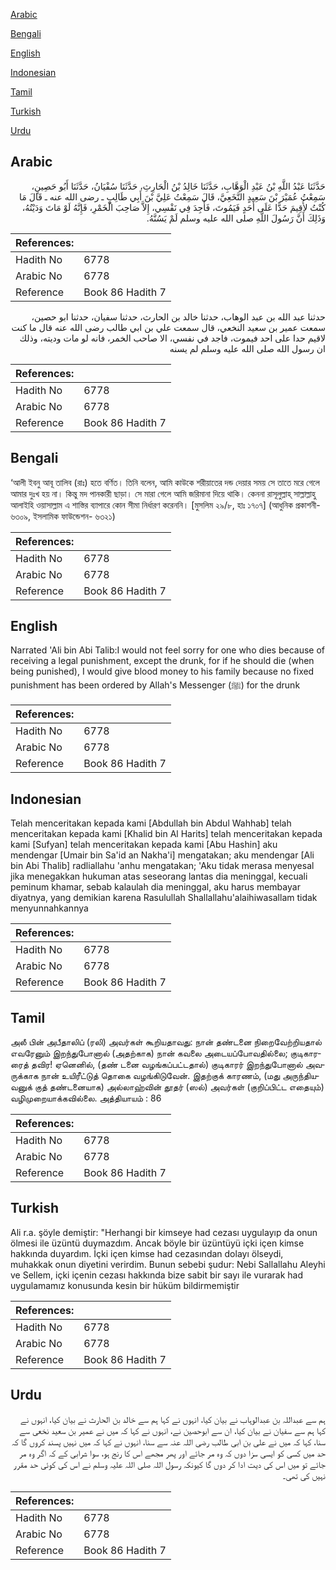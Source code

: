 [Arabic](#arabic)

[Bengali](#bengali)

[English](#english)

[Indonesian](#indonesian)

[Tamil](#tamil)

[Turkish](#turkish)

[Urdu](#urdu)

## Arabic


<div dir="rtl" lang="ar" style={{fontSize:'larger',backgroundColor:'#f8f9fa',padding:20}}>
حَدَّثَنَا عَبْدُ اللَّهِ بْنُ عَبْدِ الْوَهَّابِ، حَدَّثَنَا خَالِدُ بْنُ الْحَارِثِ، حَدَّثَنَا سُفْيَانُ، حَدَّثَنَا أَبُو حَصِينٍ، سَمِعْتُ عُمَيْرَ بْنَ سَعِيدٍ النَّخَعِيَّ، قَالَ سَمِعْتُ عَلِيَّ بْنَ أَبِي طَالِبٍ ـ رضى الله عنه ـ قَالَ مَا كُنْتُ لأُقِيمَ حَدًّا عَلَى أَحَدٍ فَيَمُوتَ، فَأَجِدَ فِي نَفْسِي، إِلاَّ صَاحِبَ الْخَمْرِ، فَإِنَّهُ لَوْ مَاتَ وَدَيْتُهُ، وَذَلِكَ أَنَّ رَسُولَ اللَّهِ صلى الله عليه وسلم لَمْ يَسُنَّهُ‏.‏
</div>
<div style={{backgroundColor:'#f8f9fa',padding:20, marginBottom: 10}}><table> <thead> <tr> <th>References:</th> <th></th> </tr> </thead> <tbody><tr><td>Hadith No</td><td>6778</td></tr><tr><td>Arabic No</td><td>6778</td></tr><tr><td>Reference</td><td>Book 86 Hadith 7</td></tr></tbody></table></div>


<div dir="rtl" lang="ar" style={{fontSize:'larger',backgroundColor:'#f8f9fa',padding:20}}>
حدثنا عبد الله بن عبد الوهاب، حدثنا خالد بن الحارث، حدثنا سفيان، حدثنا ابو حصين، سمعت عمير بن سعيد النخعي، قال سمعت علي بن ابي طالب رضى الله عنه قال ما كنت لاقيم حدا على احد فيموت، فاجد في نفسي، الا صاحب الخمر، فانه لو مات وديته، وذلك ان رسول الله صلى الله عليه وسلم لم يسنه
</div>
<div style={{backgroundColor:'#f8f9fa',padding:20, marginBottom: 10}}><table> <thead> <tr> <th>References:</th> <th></th> </tr> </thead> <tbody><tr><td>Hadith No</td><td>6778</td></tr><tr><td>Arabic No</td><td>6778</td></tr><tr><td>Reference</td><td>Book 86 Hadith 7</td></tr></tbody></table></div>

## Bengali


<div dir="ltr" lang="bn" style={{fontSize:'larger',backgroundColor:'#f8f9fa',padding:20}}>
‘আলী ইবনু আবূ তালিব (রাঃ) হতে বর্ণিত। তিনি বলেন, আমি কাউকে শরীয়াতের দন্ড দেয়ার সময় সে তাতে মরে গেলে আমার দুঃখ হয় না। কিন্তু মদ পানকারী ছাড়া। সে মারা গেলে আমি জরিমানা দিয়ে থাকি। কেননা রাসূলুল্লাহ্ সাল্লাল্লাহু আলাইহি ওয়াসাল্লাম এ শাস্তির ব্যাপারে কোন সীমা নির্ধারণ করেননি। [মুসলিম ২৯/৮, হাঃ ১৭০৭] (আধুনিক প্রকাশনী- ৬৩০৯, ইসলামিক ফাউন্ডেশন- ৬৩২১)
</div>
<div style={{backgroundColor:'#f8f9fa',padding:20, marginBottom: 10}}><table> <thead> <tr> <th>References:</th> <th></th> </tr> </thead> <tbody><tr><td>Hadith No</td><td>6778</td></tr><tr><td>Arabic No</td><td>6778</td></tr><tr><td>Reference</td><td>Book 86 Hadith 7</td></tr></tbody></table></div>

## English


<div dir="ltr" lang="en" style={{fontSize:'larger',backgroundColor:'#f8f9fa',padding:20}}>
Narrated 'Ali bin Abi Talib:I would not feel sorry for one who dies because of receiving a legal punishment, except the drunk, for if he should die (when being punished), I would give blood money to his family because no fixed punishment has been ordered by Allah's Messenger (ﷺ) for the drunk
</div>
<div style={{backgroundColor:'#f8f9fa',padding:20, marginBottom: 10}}><table> <thead> <tr> <th>References:</th> <th></th> </tr> </thead> <tbody><tr><td>Hadith No</td><td>6778</td></tr><tr><td>Arabic No</td><td>6778</td></tr><tr><td>Reference</td><td>Book 86 Hadith 7</td></tr></tbody></table></div>

## Indonesian


<div dir="ltr" lang="id" style={{fontSize:'larger',backgroundColor:'#f8f9fa',padding:20}}>
Telah menceritakan kepada kami [Abdullah bin Abdul Wahhab] telah menceritakan kepada kami [Khalid bin Al Harits] telah menceritakan kepada kami [Sufyan] telah menceritakan kepada kami [Abu Hashin] aku mendengar [Umair bin Sa'id an Nakha'i] mengatakan; aku mendengar [Ali bin Abi Thalib] radliallahu 'anhu mengatakan; 'Aku tidak merasa menyesal jika menegakkan hukuman atas seseorang lantas dia meninggal, kecuali peminum khamar, sebab kalaulah dia meninggal, aku harus membayar diyatnya, yang demikian karena Rasulullah Shallallahu'alaihiwasallam tidak menyunnahkannya
</div>
<div style={{backgroundColor:'#f8f9fa',padding:20, marginBottom: 10}}><table> <thead> <tr> <th>References:</th> <th></th> </tr> </thead> <tbody><tr><td>Hadith No</td><td>6778</td></tr><tr><td>Arabic No</td><td>6778</td></tr><tr><td>Reference</td><td>Book 86 Hadith 7</td></tr></tbody></table></div>

## Tamil


<div dir="ltr" lang="ta" style={{fontSize:'larger',backgroundColor:'#f8f9fa',padding:20}}>
அலீ பின் அபீதாலிப் (ரலி) அவர்கள் கூறியதாவது: நான் தண்டனை நிறைவேற்றியதால் எவரேனும் இறந்துபோனால் (அதற்காக) நான் கவலை அடையப்போவதில்லை; குடிகாரரைத் தவிர! ஏனெனில், (தண் டனை வழங்கப்பட்டதால்) குடிகாரர் இறந்துபோனால் அவருக்காக நான் உயிரீட்டுத் தொகை வழங்கிடுவேன். இதற்குக் காரணம், (மது அருந்தியவனுக் குத் தண்டனையாக) அல்லாஹ்வின் தூதர் (ஸல்) அவர்கள் (குறிப்பிட்ட எதையும்) வழிமுறையாக்கவில்லை. அத்தியாயம் : 86
</div>
<div style={{backgroundColor:'#f8f9fa',padding:20, marginBottom: 10}}><table> <thead> <tr> <th>References:</th> <th></th> </tr> </thead> <tbody><tr><td>Hadith No</td><td>6778</td></tr><tr><td>Arabic No</td><td>6778</td></tr><tr><td>Reference</td><td>Book 86 Hadith 7</td></tr></tbody></table></div>

## Turkish


<div dir="ltr" lang="tr" style={{fontSize:'larger',backgroundColor:'#f8f9fa',padding:20}}>
Ali r.a. şöyle demiştir: "Herhangi bir kimseye had cezası uygulayıp da onun ölmesi ile üzüntü duymazdım. Ancak böyle bir üzüntüyü içki içen kimse hakkında duyardım. İçki içen kimse had cezasından dolayı ölseydi, muhakkak onun diyetini verirdim. Bunun sebebi şudur: Nebi Sallallahu Aleyhi ve Sellem, içki içenin cezası hakkında bize sabit bir sayı ile vurarak had uygulamamız konusunda kesin bir hüküm bildirmemiştir
</div>
<div style={{backgroundColor:'#f8f9fa',padding:20, marginBottom: 10}}><table> <thead> <tr> <th>References:</th> <th></th> </tr> </thead> <tbody><tr><td>Hadith No</td><td>6778</td></tr><tr><td>Arabic No</td><td>6778</td></tr><tr><td>Reference</td><td>Book 86 Hadith 7</td></tr></tbody></table></div>

## Urdu


<div dir="rtl" lang="ur" style={{fontSize:'larger',backgroundColor:'#f8f9fa',padding:20}}>
ہم سے عبداللہ بن عبدالوہاب نے بیان کیا، انہوں نے کہا ہم سے خالد بن الحارث نے بیان کیا، انہوں نے کہا ہم سے سفیان نے بیان کیا، ان سے ابوحصین نے، انہوں نے کہا کہ میں نے عمیر بن سعید نخعی سے سنا، کہا کہ میں نے علی بن ابی طالب رضی اللہ عنہ سے سنا، انہوں نے کہا کہ میں نہیں پسند کروں گا کہ حد میں کسی کو ایسی سزا دوں کہ وہ مر جائے اور پھر مجھے اس کا رنج ہو، سوا شرابی کے کہ اگر وہ مر جائے تو میں اس کی دیت ادا کر دوں گا کیونکہ رسول اللہ صلی اللہ علیہ وسلم نے اس کی کوئی حد مقرر نہیں کی تھی۔
</div>
<div style={{backgroundColor:'#f8f9fa',padding:20, marginBottom: 10}}><table> <thead> <tr> <th>References:</th> <th></th> </tr> </thead> <tbody><tr><td>Hadith No</td><td>6778</td></tr><tr><td>Arabic No</td><td>6778</td></tr><tr><td>Reference</td><td>Book 86 Hadith 7</td></tr></tbody></table></div>